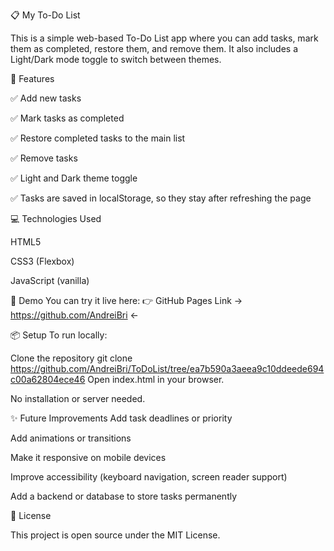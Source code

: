 📋 My To-Do List

This is a simple web-based To-Do List app where you can add tasks, mark them as completed, restore them, and remove them.
It also includes a Light/Dark mode toggle to switch between themes.

🚀 Features

✅ Add new tasks

✅ Mark tasks as completed

✅ Restore completed tasks to the main list

✅ Remove tasks

✅ Light and Dark theme toggle

✅ Tasks are saved in localStorage, so they stay after refreshing the page

💻 Technologies Used

HTML5

CSS3 (Flexbox)

JavaScript (vanilla)

🌙 Demo
You can try it live here:
👉 GitHub Pages Link → https://github.com/AndreiBri ←

📦 Setup
To run locally:

Clone the repository
git clone https://github.com/AndreiBri/ToDoList/tree/ea7b590a3aeea9c10ddeede694c00a62804ece46
Open index.html in your browser.

No installation or server needed.

✨ Future Improvements
Add task deadlines or priority

Add animations or transitions

Make it responsive on mobile devices

Improve accessibility (keyboard navigation, screen reader support)

Add a backend or database to store tasks permanently

📄 License

This project is open source under the MIT License.
